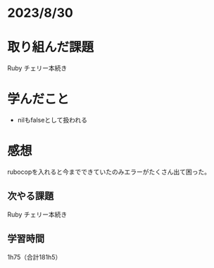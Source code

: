 # 2023/8/30
# 取り組んだ課題
Ruby チェリー本続き

# 学んだこと
* nilもfalseとして扱われる

# 感想
rubocopを入れると今までできていたのみエラーがたくさん出て困った。

## 次やる課題
Ruby チェリー本続き


## 学習時間
1h75（合計181h5）
